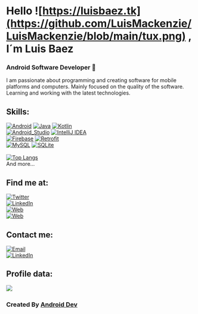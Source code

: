 # Hello ![https://luisbaez.tk](https://github.com/LuisMackenzie/LuisMackenzie/blob/main/tux.png) , I´m Luis Baez
### Android Software Developer 👋

I am passionate about programming and creating software for mobile platforms and computers. Mainly focused on the quality of the software. Learning and working with the latest technologies.



## Skills:
[![Android](https://img.shields.io/badge/Android-a5c736?style=for-the-badge&logo=android&logoColor=white&labelColor=101010)]()
[![Java](https://img.shields.io/badge/Java-blue?style=for-the-badge&logo=java&logoColor=white&labelColor=101010)]()
[![Kotlin](https://img.shields.io/badge/Kotlin-7a70e2?style=for-the-badge&logo=kotlin&logoColor=white&labelColor=101010)]()
</br>
[![Android_Studio](https://img.shields.io/badge/Android%20Studio-orange?style=for-the-badge&logo=android-studio&logoColor=white&labelColor=101010)]()
[![IntelliJ IDEA](https://img.shields.io/badge/intelliJ-fe315d?style=for-the-badge&logo=intellijidea&logoColor=white&labelColor=101010)]()
</br>
[![Firebase](https://img.shields.io/badge/Firebase-ffcb2d?style=for-the-badge&logo=firebase&logoColor=white&labelColor=101010)]()
[![Retrofit](https://img.shields.io/badge/Retrofit-48b983?style=for-the-badge&logo=square&logoColor=white&labelColor=101010)]()
</br>
[![MySQL](https://img.shields.io/badge/MySQL-00618a?style=for-the-badge&logo=mysql&logoColor=white&labelColor=101010)]()
[![SQLite](https://img.shields.io/badge/SQLite-87c1ed?style=for-the-badge&logo=sqlite&logoColor=white&labelColor=101010)]()
</br>
</br>
[![Top Langs](https://github-readme-stats.vercel.app/api/top-langs/?username=LuisMackenzie&layout=compact&theme=radical)](https://github.com/LuisMackenzie?tab=repositories)
</br>
And more...
</br>

## Find me at:


[![Twitter](https://img.shields.io/badge/Twitter-@luis_baez-7a70e2?style=for-the-badge&logo=twitter&logoColor=white&labelColor=101010)](https://twitter.com/luis_mackenzie)
</br>
[![LinkedIn](https://img.shields.io/badge/LinkedIn-@Luis_Baez-0077B5?style=for-the-badge&logo=linkedin&logoColor=white&labelColor=101010)](https://www.linkedin.com/in/luis-jorge-baez-72305075/)
</br>
[![Web](https://img.shields.io/badge/Portfolio-LuisBaez.tk-green?style=for-the-badge&logo=dev.to&logoColor=white&labelColor=101010)](https://luisbaez.tk/)
</br>
[![Web](https://img.shields.io/badge/Luis-Github_Projects-14a1f0?style=for-the-badge&logo=github&logoColor=white&labelColor=101010)](https://github.com/LuisMackenzie?tab=repositories)

## Contact me:

[![Email](https://img.shields.io/badge/canetphones@gmail.com-my_personal_email-e07e81?style=for-the-badge&logo=gmail&logoColor=white&labelColor=101010)](mailto:canetphones@gmail.com)
</br>
[![LinkedIn](https://img.shields.io/badge/LinkedIn-@Luis_Baez-000000?style=for-the-badge&logo=linkedin&logoColor=white&labelColor=101010)](https://www.linkedin.com/in/luis-jorge-baez-72305075/)
</br>

## Profile data:

![](https://github-readme-stats.vercel.app/api?username=LuisMackenzie&show_icons=true&theme=radical&include_all_commits=true&count_private=true&line_height=30)
</br>
### Created By [**Android Dev**](https://luisbaez.tk)

<!--
**LuisMackenzie/LuisMackenzie** is a ✨ _special_ ✨ repository because its `README.md` (this file) appears on your GitHub profile.

Here are some ideas to get you started:

- 🔭 I’m currently working on ...
- 🌱 I’m currently learning ...
- 👯 I’m looking to collaborate on ...
- 🤔 I’m looking for help with ...
- 💬 Ask me about ...
- 📫 How to reach me: ...
- 😄 Pronouns: ...
- ⚡ Fun fact: ...

[![Apple](https://img.shields.io/badge/iOS-999999?style=for-the-badge&logo=apple&logoColor=white&labelColor=101010)]()
[![Swift](https://img.shields.io/badge/Swift-FA7343?style=for-the-badge&logo=swift&logoColor=white&labelColor=101010)]()
[![Kotlin](https://img.shields.io/badge/Kotlin-red?style=for-the-badge&logo=kotlin&logoColor=white&labelColor=101010)]()
[![Xcode](https://img.shields.io/badge/Xcode-1575F9?style=for-the-badge&logo=xcode&logoColor=white&labelColor=101010)]()
</br>
[![JavaScript](https://img.shields.io/badge/JavaScript-F7DF1E?style=for-the-badge&logo=javascript&logoColor=white&labelColor=101010)]()
[![AWS](https://img.shields.io/badge/AWS-232F3E?style=for-the-badge&logo=amazon-aws&logoColor=white&labelColor=101010)]()
[![IntelliJ IDEA](https://img.shields.io/badge/-intelliJ-blue?style=for-the-badge&logo=intellijidea)]()
</br>
[![Instagram](https://img.shields.io/badge/Instagram-@mouredev-E4405F?style=for-the-badge&logo=instagram&logoColor=white&labelColor=101010)](https://instagram.com/mouredev)
[![Facebook](https://img.shields.io/badge/Facebook-@mouredev-1877F2?style=for-the-badge&logo=facebook&logoColor=white&labelColor=101010)](https://facebook.com/mouredev)
</br>
[![Hibernate](https://img.shields.io/badge/hibernate-grey?style=for-the-badge&logo=hibernate&logoColor=white&labelColor=101010)]()
[![Spring Boot](https://img.shields.io/badge/Spring%20Boot-orange?style=for-the-badge&logo=springboot&logoColor=white&labelColor=101010)]()
[![Spring](https://img.shields.io/badge/spring-greenlight?style=for-the-badge&logo=spring&logoColor=white&labelColor=101010)]()
</br>
[![MySQL](https://img.shields.io/badge/MySQL-4479A1?style=for-the-badge&logo=mysql&logoColor=white&labelColor=101010)]()
</br>
[![MySQL](https://img.shields.io/badge/MySQL-4479A1?style=for-the-badge&logo=mysql&logoColor=white&labelColor=101010)]()
[![Node.JS](https://img.shields.io/badge/Node.JS-339933?style=for-the-badge&logo=node.js&logoColor=white&labelColor=101010)]()
[![MongoDB](https://img.shields.io/badge/MongoDB-green?style=for-the-badge&logo=mongodb&logoColor=white&labelColor=101010)]()
</br>
[![Android_Studio](https://img.shields.io/badge/-Android%20Studio-orange?style=for-the-badge&logo=android-studio&logoColor=white&labelColor=101010)]()
[![IntelliJ IDEA](https://img.shields.io/badge/-intelliJ-purple?style=for-the-badge&logo=intellijidea&logoColor=white&labelColor=101010)]()
[![VSC](https://img.shields.io/badge/-Visual%20Studio%20Code-lightblue?style=for-the-badge&logo=visualstudiocode&logoColor=white&labelColor=101010)]()

## Contact me:

[![Email](https://img.shields.io/badge/canetphones@gmail.com-my_personal_email-orange?style=for-the-badge&logo=gmail&logoColor=white&labelColor=101010)](mailto:canetphones@gmail.com)
</br>
[![Twitter Follow](https://img.shields.io/twitter/follow/LuisBaez?style=social)](https://twitter.com/luis_mackenzie)
</br>
![GitHub Followers](https://img.shields.io/github/followers/LuisMackenzie?style=social)
</br>

-->
